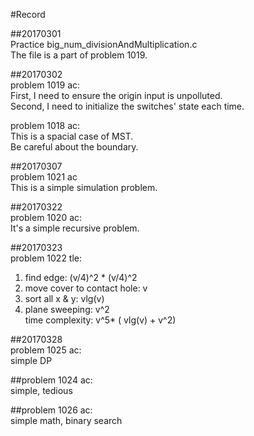 #Record  

##20170301  
Practice big_num_divisionAndMultiplication.c  
The file is a part of problem 1019.  
  
##20170302  
problem 1019 ac:  
First, I need to ensure the origin input is unpolluted.  
Second, I need to initialize the switches' state each time.  
  
problem 1018 ac:  
This is a spacial case of MST.  
Be careful about the boundary.  
  
##20170307  
problem 1021 ac  
This is a simple simulation problem.  
  
##20170322  
problem 1020 ac:  
It's a simple recursive problem.  
  
##20170323  
problem 1022 tle:  
1. find edge: (v/4)^2 * (v/4)^2  
2. move cover to contact hole: v  
3. sort all x & y: vlg(v)  
4. plane sweeping: v^2  
time complexity: v^5* ( vlg(v) + v^2)  
  
##20170328  
problem 1025 ac:  
simple DP  
  
##problem 1024 ac:  
simple, tedious  
  
##problem 1026 ac:  
simple math, binary search  
